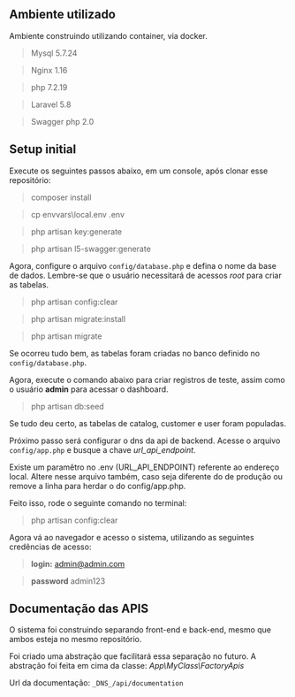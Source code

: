 ## Ambiente utilizado

Ambiente construindo utilizando container, via docker.

> Mysql 5.7.24

> Nginx 1.16

> php 7.2.19

> Laravel 5.8

> Swagger php 2.0

## Setup initial

Execute os seguintes passos abaixo, em um console, após clonar esse repositório:

> composer install

> cp envvars\local.env .env

> php artisan key:generate

> php artisan l5-swagger:generate

Agora, configure o arquivo `config/database.php` e defina o nome da base de dados.
Lembre-se que o usuário necessitará de acessos *root* para criar as tabelas.

> php artisan config:clear

> php artisan migrate:install

> php artisan migrate

Se ocorreu tudo bem, as tabelas foram criadas no banco definido no `config/database.php`.

Agora, execute o comando abaixo para criar registros de teste, assim como o 
usuário **admin** para acessar o dashboard.

> php artisan db:seed

Se tudo deu certo, as tabelas de catalog, customer e user foram populadas.

Próximo passo será configurar o dns da api de backend. Acesse o arquivo `config/app.php`
e busque a chave *url_api_endpoint*. 

Existe um paramêtro no .env (URL_API_ENDPOINT) referente 
ao endereço local. Altere nesse arquivo também, caso seja diferente do de produção 
ou remove a linha para herdar o do config/app.php.

Feito isso, rode o seguinte comando no terminal:

> php artisan config:clear

Agora vá ao navegador e acesso o sistema, utilizando as seguintes credências de acesso:

> **login:** admin@admin.com

> **password** admin123

## Documentação das APIS

O sistema foi construindo separando front-end e back-end, mesmo que ambos esteja
no mesmo repositório. 

Foi criado uma abstração que facilitará essa separação no futuro. 
A abstração foi feita em cima da classe: *App\MyClass\FactoryApis*

Url da documentação: `_DNS_/api/documentation`
